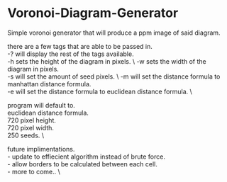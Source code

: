 # Voronoi-Diagram-Generator
Simple voronoi generator that will produce a ppm image of said diagram.

there are a few tags that are able to be passed in. \
    -? will display the rest of the tags available. \
    -h sets the height of the diagram in pixels. \ 
    -w sets the width of the diagram in pixels. \
    -s will set the amount of seed pixels. \ 
    -m will set the distance formula to manhattan distance formula. \
    -e will set the distance formula to euclidean distance formula. \

program will default to. \
    euclidean distance formula. \
    720 pixel height. \
    720 pixel width. \
    250 seeds. \


future implimentations. \
    - update to effiecient algorithm instead of brute force. \
    - allow borders to be calculated between each cell. \
    - more to come.. \
